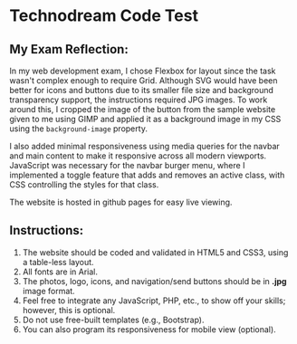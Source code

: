 # Technodream Code Test

## My Exam Reflection:

In my web development exam, I chose Flexbox for layout since the task wasn't complex enough to require Grid. Although SVG would have been better for icons and buttons due to its smaller file size and background transparency support, the instructions required JPG images. To work around this, I cropped the image of the button from the sample website given to me using GIMP and applied it as a background image in my CSS using the `background-image` property.

I also added minimal responsiveness using media queries for the navbar and main content to make it responsive across all modern viewports. JavaScript was necessary for the navbar burger menu, where I implemented a toggle feature that adds and removes an active class, with CSS controlling the styles for that class.

The website is hosted in github pages for easy live viewing.

## Instructions:

1. The website should be coded and validated in HTML5 and CSS3, using a table-less layout.
2. All fonts are in Arial.
3. The photos, logo, icons, and navigation/send buttons should be in **.jpg** image format.
4. Feel free to integrate any JavaScript, PHP, etc., to show off your skills; however, this is optional.
5. Do not use free-built templates (e.g., Bootstrap).
6. You can also program its responsiveness for mobile view (optional).

